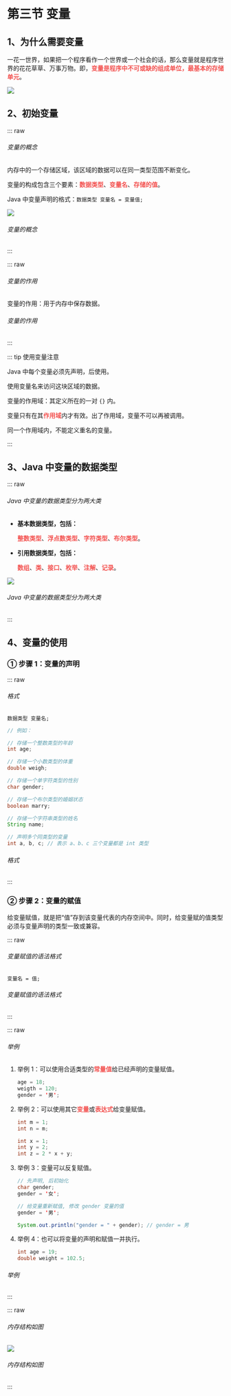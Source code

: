 # 第三节 变量

## 1、为什么需要变量

一花一世界，如果把一个程序看作一个世界或一个社会的话，那么变量就是程序世界的花花草草、万事万物。即，<strong style="color: #f3514f;">变量是程序中不可或缺的组成单位，最基本的存储单元</strong>。

![](https://raw.githubusercontent.com/wehome-h/typora-images-repository/main/images/20240414140622.png)

## 2、初始变量

::: raw

<h6>
  <span class="title">变量的概念</span>
</h6>

内存中的一个存储区域，该区域的数据可以在同一类型范围不断变化。

变量的构成包含三个要素：<strong style="color: #f3514f;">数据类型</strong>、<strong style="color: #f3514f;">变量名</strong>、<strong style="color: #f3514f;">存储的值</strong>。

Java 中变量声明的格式：`数据类型 变量名 = 变量值;`

![](https://raw.githubusercontent.com/wehome-h/typora-images-repository/main/images/20240414142000.png)

<h6>
  <span class="title">变量的概念</span>
</h6>

:::

::: raw

<h6>
  <span class="title">变量的作用</span>
</h6>

变量的作用：用于内存中保存数据。

<h6>
  <span class="title">变量的作用</span>
</h6>

:::

::: tip 使用变量注意

Java 中每个变量必须先声明，后使用。

使用变量名来访问这块区域的数据。

变量的作用域：其定义所在的一对 `{}` 内。

变量只有在其<strong style="color: #f3514f;">作用域</strong>内才有效。出了作用域，变量不可以再被调用。

同一个作用域内，不能定义重名的变量。

:::

## 3、Java 中变量的数据类型

::: raw

<h6>
  <span class="title">Java 中变量的数据类型分为两大类</span>
</h6>

- **基本数据类型，包括：**

  <strong style="color: #f3514f;">整数类型</strong>、<strong style="color: #f3514f;">浮点数类型</strong>、<strong style="color: #f3514f;">字符类型</strong>、<strong style="color: #f3514f;">布尔类型</strong>。

- **引用数据类型，包括：**

  <strong style="color: #f3514f;">数组</strong>、<strong style="color: #f3514f;">类</strong>、<strong style="color: #f3514f;">接口</strong>、<strong style="color: #f3514f;">枚举</strong>、<strong style="color: #f3514f;">注解</strong>、<strong style="color: #f3514f;">记录</strong>。

![](https://raw.githubusercontent.com/wehome-h/typora-images-repository/main/images/20240414143035.png)

<h6>
  <span class="title">Java 中变量的数据类型分为两大类</span>
</h6>

:::

## 4、变量的使用

### ① 步骤 1：变量的声明

::: raw

<h6>
  <span class="title">格式</span>
</h6>

`数据类型 变量名;`

```java
// 例如：

// 存储一个整数类型的年龄
int age;

// 存储一个小数类型的体重
double weigh;

// 存储一个单字符类型的性别
char gender;

// 存储一个布尔类型的婚姻状态
boolean marry;

// 存储一个字符串类型的姓名
String name;

// 声明多个同类型的变量
int a, b, c; // 表示 a、b、c 三个变量都是 int 类型
```

<h6>
  <span class="title">格式</span>
</h6>

:::

### ② 步骤 2：变量的赋值

给变量赋值，就是把“值”存到该变量代表的内存空间中。同时，给变量赋的值类型必须与变量声明的类型一致或兼容。

::: raw

<h6>
  <span class="title">变量赋值的语法格式</span>
</h6>

`变量名 = 值;`

<h6>
  <span class="title">变量赋值的语法格式</span>
</h6>

:::

::: raw

<h6>
  <span class="title">举例</span>
</h6>

1.  举例 1：可以使用合适类型的<strong style="color: #f3514f;">常量值</strong>给已经声明的变量赋值。

    ```java
    age = 18;
    weigth = 120;
    gender = '男';
    ```

2.  举例 2：可以使用其它<strong style="color: #f3514f;">变量</strong>或<strong style="color: #f3514f;">表达式</strong>给变量赋值。

    ```java
    int m = 1;
    int n = m;

    int x = 1;
    int y = 2;
    int z = 2 * x + y;
    ```

3.  举例 3：变量可以反复赋值。

    ```java
    // 先声明, 后初始化
    char gender;
    gender = '女';

    // 给变量重新赋值, 修改 gender 变量的值
    gender = '男';

    System.out.println("gender = " + gender); // gender = 男
    ```

4.  举例 4：也可以将变量的声明和赋值一并执行。

    ```java
    int age = 19;
    double weight = 102.5;
    ```

<h6>
  <span class="title">举例</span>
</h6>

:::

::: raw

<h6>
  <span class="title">内存结构如图</span>
</h6>

![](https://raw.githubusercontent.com/wehome-h/typora-images-repository/main/images/20240414144339.png)

<h6>
  <span class="title">内存结构如图</span>
</h6>

:::
